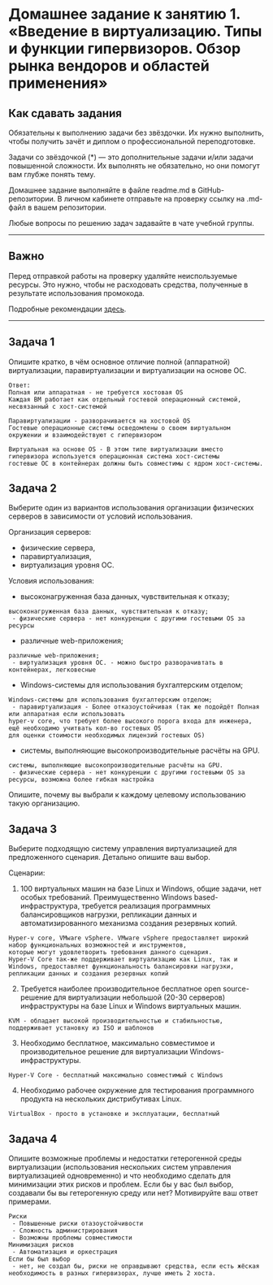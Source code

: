 
# Домашнее задание к занятию 1.  «Введение в виртуализацию. Типы и функции гипервизоров. Обзор рынка вендоров и областей применения»


## Как сдавать задания

Обязательны к выполнению задачи без звёздочки. Их нужно выполнить, чтобы получить зачёт и диплом о профессиональной переподготовке.

Задачи со звёздочкой (*) — это дополнительные задачи и/или задачи повышенной сложности. Их выполнять не обязательно, но они помогут вам глубже понять тему.

Домашнее задание выполняйте в файле readme.md в GitHub-репозитории. В личном кабинете отправьте на проверку ссылку на .md-файл в вашем репозитории.

Любые вопросы по решению задач задавайте в чате учебной группы.

---

## Важно

Перед отправкой работы на проверку удаляйте неиспользуемые ресурсы.
Это нужно, чтобы не расходовать средства, полученные в результате использования промокода.

Подробные рекомендации [здесь](https://github.com/netology-code/virt-homeworks/blob/virt-11/r/README.md).

---

## Задача 1

Опишите кратко, в чём основное отличие полной (аппаратной) виртуализации, паравиртуализации и виртуализации на основе ОС.
```
Ответ:
Полная или аппаратная - не требуется хостовая OS
Каждая ВМ работает как отдельный гостевой операционный системой, несвязанный с хост-системой

Паравиртуализации - разворачивается на хостовой OS
Гостевые операционные системы осведомлены о своем виртуальном окружении и взаимодействуют с гипервизором

Виртуальная на основе OS - В этом типе виртуализации вместо гипервизора используется операционная система хост-системы
гостевые ОС в контейнерах должны быть совместимы с ядром хост-системы.
```
## Задача 2

Выберите один из вариантов использования организации физических серверов в зависимости от условий использования.

Организация серверов:

- физические сервера,
- паравиртуализация,
- виртуализация уровня ОС.

Условия использования:

- высоконагруженная база данных, чувствительная к отказу;
```
высоконагруженная база данных, чувствительная к отказу;
 - физические сервера - нет конкуренции с другими гостевыми OS за ресурсы
```
- различные web-приложения;
```
различные web-приложения;
 - виртуализация уровня ОС. - можно быстро разворачивтать в контейнерах, легковесные
```
- Windows-системы для использования бухгалтерским отделом;
```
Windows-системы для использования бухгалтерским отделом;
 - паравиртуализация - Более отказоустойчивая (так же подойдёт Полная или аппаратная если использовать
hyper-v core, что требует более высокого порога входа для инженера, ещё необходимо учитвать кол-во гостевых OS
для оценки стоимости необходимых лицензий гостевых OS)
```
- системы, выполняющие высокопроизводительные расчёты на GPU.
```
системы, выполняющие высокопроизводительные расчёты на GPU.
 - физические сервера - нет конкуренции с другими гостевыми OS за ресурсы, возможна более гибкая настройка
```
Опишите, почему вы выбрали к каждому целевому использованию такую организацию.

## Задача 3

Выберите подходящую систему управления виртуализацией для предложенного сценария. Детально опишите ваш выбор.

Сценарии:

1. 100 виртуальных машин на базе Linux и Windows, общие задачи, нет особых требований. Преимущественно Windows based-инфраструктура, требуется реализация программных балансировщиков нагрузки, репликации данных и автоматизированного механизма создания резервных копий.
```
Hyper-v core, VMware vSphere. VMware vSphere предоставляет широкий набор функциональных возможностей и инструментов, 
которые могут удовлетворить требования данного сценария.
Hyper-V Core так-же поддерживает виртуализацию как Linux, так и Windows, предоставляет функциональность балансировки нагрузки, репликации данных и создания резервных копий
```
2. Требуется наиболее производительное бесплатное open source-решение для виртуализации небольшой (20-30 серверов) инфраструктуры на базе Linux и Windows виртуальных машин.
```
KVM - обладает высокой производительностью и стабильностью, поддерживает установку из ISO и шаблонов
```
3. Необходимо бесплатное, максимально совместимое и производительное решение для виртуализации Windows-инфраструктуры.
```
Hyper-V Core - бесплатный максимально совместимый с Windows
```
4. Необходимо рабочее окружение для тестирования программного продукта на нескольких дистрибутивах Linux.
```
VirtualBox - просто в установке и эксплуатации, бесплатный
```
## Задача 4

Опишите возможные проблемы и недостатки гетерогенной среды виртуализации (использования нескольких систем управления виртуализацией одновременно) и что необходимо сделать для минимизации этих рисков и проблем. Если бы у вас был выбор, создавали бы вы гетерогенную среду или нет? Мотивируйте ваш ответ примерами.
```
Риски
 - Повышенные риски отазоустойчивости
 - Сложность администрирования
 - Возможны проблемы совместимости
Минимизация рисков
 - Автоматизация и оркестрация
Если бы был выбор
 - нет, не создал бы, риски не оправдывают средства, если есть жёская необходимость в разных гипервизорах, лучше иметь 2 хоста.
```
